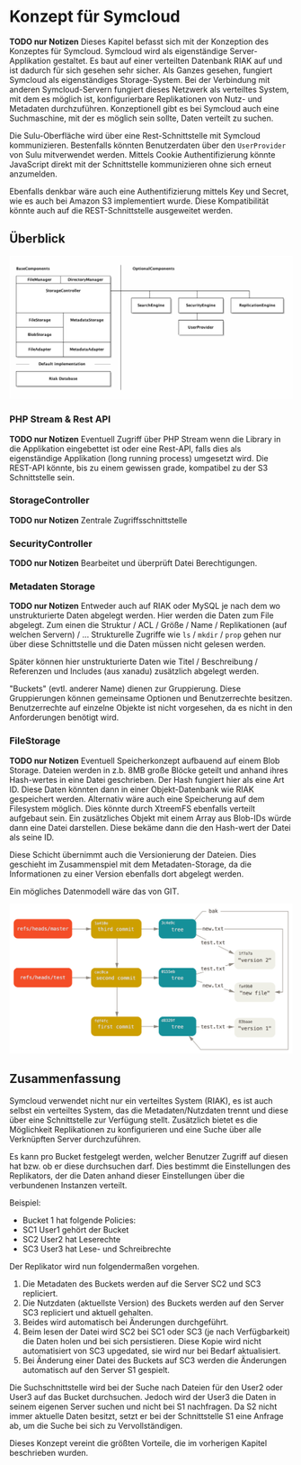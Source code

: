 # Konzept für Symcloud

__TODO nur Notizen__
Dieses Kapitel befasst sich mit der Konzeption des Konzeptes für Symcloud. Symcloud wird als eigenständige Server-Applikation gestaltet. Es baut auf einer verteilten Datenbank RIAK auf und ist dadurch für sich gesehen sehr sicher. Als Ganzes gesehen, fungiert Symcloud als eigenständiges Storage-System. Bei der Verbindung mit anderen Symcloud-Servern fungiert dieses Netzwerk als verteiltes System, mit dem es möglich ist, konfigurierbare Replikationen von Nutz- und Metadaten durchzuführen. Konzeptionell gibt es bei Symcloud auch eine Suchmaschine, mit der es möglich sein sollte, Daten verteilt zu suchen.

Die Sulu-Oberfläche wird über eine Rest-Schnittstelle mit Symcloud kommunizieren. Bestenfalls könnten Benutzerdaten über den `UserProvider` von Sulu mitverwendet werden. Mittels Cookie Authentifizierung könnte JavaScript direkt mit der Schnittstelle kommunizieren ohne sich erneut anzumelden.

Ebenfalls denkbar wäre auch eine Authentifizierung mittels Key und Secret, wie es auch bei Amazon S3 implementiert wurde. Diese Kompatibilität könnte auch auf die REST-Schnittstelle ausgeweitet werden.

## Überblick

![Architektur für "Symcloud-DistributedStorage"](diagrams/architecture.png)

### PHP Stream & Rest API

__TODO nur Notizen__
Eventuell Zugriff über PHP Stream wenn die Library in die Applikation eingebettet ist oder eine Rest-API, falls dies als eigenständige Applikation (long running process) umgesetzt wird. Die REST-API könnte, bis zu einem gewissen grade, kompatibel zu der S3 Schnittstelle sein.

### StorageController

__TODO nur Notizen__
Zentrale Zugriffsschnittstelle

### SecurityController

__TODO nur Notizen__
Bearbeitet und überprüft Datei Berechtigungen.

### Metadaten Storage

__TODO nur Notizen__
Entweder auch auf RIAK oder MySQL je nach dem wo unstrukturierte Daten abgelegt werden. Hier werden die Daten zum File abgelegt. Zum einen die Struktur / ACL / Größe / Name / Replikationen (auf welchen Servern) / ... Strukturelle Zugriffe wie `ls` / `mkdir` / `prop` gehen nur über diese Schnittstelle und die Daten müssen nicht gelesen werden. 

Später können hier unstrukturierte Daten wie Titel / Beschreibung / Referenzen und Includes (aus xanadu) zusätzlich abgelegt werden. 

"Buckets" (evtl. anderer Name) dienen zur Gruppierung. Diese Gruppierungen können gemeinsame Optionen und Benutzerrechte besitzen. Benutzerrechte auf einzelne Objekte ist nicht vorgesehen, da es nicht in den Anforderungen benötigt wird.

### FileStorage

__TODO nur Notizen__
Eventuell Speicherkonzept aufbauend auf einem Blob Storage. Dateien werden in z.b. 8MB große Blöcke geteilt und anhand ihres Hash-wertes in eine Datei geschrieben. Der Hash fungiert hier als eine Art ID. Diese Daten könnten dann in einer Objekt-Datenbank wie RIAK gespeichert werden. Alternativ wäre auch eine Speicherung auf dem Filesystem möglich. Dies könnte durch XtreemFS ebenfalls verteilt aufgebaut sein. Ein zusätzliches Objekt mit einem Array aus Blob-IDs würde dann eine Datei darstellen. Diese bekäme dann die den Hash-wert der Datei als seine ID.

Diese Schicht übernimmt auch die Versionierung der Dateien. Dies geschieht im Zusammenspiel mit dem Metadaten-Storage, da die Informationen zu einer Version ebenfalls dort abgelegt werden.

Ein mögliches Datenmodell wäre das von GIT.

![Git Datenmodell [Quelle <http://git-scm.com/book/it/v2/Git-Internals-Git-References>]](images/git-data-model.png)

## Zusammenfassung

Symcloud verwendet nicht nur ein verteiltes System (RIAK), es ist auch selbst ein verteiltes System, das die Metadaten/Nutzdaten trennt und diese über eine Schnittstelle zur Verfügung stellt. Zusätzlich bietet es die Möglichkeit Replikationen zu konfigurieren und eine Suche über alle Verknüpften Server durchzuführen.

Es kann pro Bucket festgelegt werden, welcher Benutzer Zugriff auf diesen hat bzw. ob er diese durchsuchen darf. Dies bestimmt die Einstellungen des Replikators, der die Daten anhand dieser Einstellungen über die verbundenen Instanzen verteilt.

Beispiel:

* Bucket 1 hat folgende Policies:
 * SC1 User1 gehört der Bucket
 * SC2 User2 hat Leserechte
 * SC3 User3 hat Lese- und Schreibrechte

Der Replikator wird nun folgendermaßen vorgehen.

1. Die Metadaten des Buckets werden auf die Server SC2 und SC3 repliciert.
2. Die Nutzdaten (aktuellste Version) des Buckets werden auf den Server SC3 repliciert und aktuell gehalten.
3. Beides wird automatisch bei Änderungen durchgeführt.
4. Beim lesen der Datei wird SC2 bei SC1 oder SC3 (je nach Verfügbarkeit) die Daten holen und bei sich persistieren. Diese Kopie wird nicht automatisiert von SC3 upgedated, sie wird nur bei Bedarf aktualisiert.
5. Bei Änderung einer Datei des Buckets auf SC3 werden die Änderungen automatisch auf den Server S1 gespielt.

Die Suchschnittstelle wird bei der Suche nach Dateien für den User2 oder User3 auf das Bucket durchsuchen. Jedoch wird der User3 die Daten in seinem eigenen Server suchen und nicht bei S1 nachfragen. Da S2 nicht immer aktuelle Daten besitzt, setzt er bei der Schnittstelle S1 eine Anfrage ab, um die Suche bei sich zu Vervollständigen.

Dieses Konzept vereint die größten Vorteile, die im vorherigen Kapitel beschrieben wurden.
